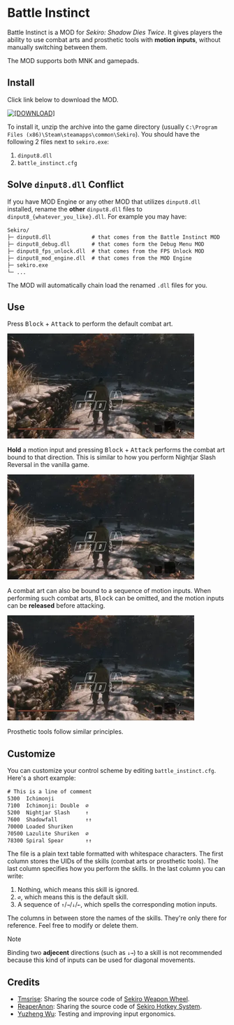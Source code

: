 # Battle Instinct

Battle Instinct is a MOD for *Sekiro: Shadow Dies Twice*. It gives players the ability to use combat arts and prosthetic tools with **motion inputs**, without manually switching between them.

The MOD supports both MNK and gamepads.

## Install

Click link below to download the MOD.

[![[DOWNLOAD]](https://img.shields.io/badge/DOWNLOAD-battle--instinct.zip-blue)](https://github.com/dec32/sekiro-battle-instinct/releases/latest/download/battle-instinct.zip)

To install it, unzip the archive into the game directory (usually `C:\Program Files (x86)\Steam\steamapps\common\Sekiro`). You should have the following 2 files next to `sekiro.exe`:

1. `dinput8.dll`
2. `battle_instinct.cfg`

## Solve `dinput8.dll` Conflict

If you have MOD Engine or any other MOD that utilizes `dinput8.dll` installed, rename the **other** `dinput8.dll` files to `dinput8_{whatever_you_like}.dll`. For example you may have:

```
Sekiro/
├─ dinput8.dll             # that comes from the Battle Instinct MOD
├─ dinput8_debug.dll       # that comes form the Debug Menu MOD
├─ dinput8_fps_unlock.dll  # that comes from the FPS Unlock MOD
├─ dinput8_mod_engine.dll  # that comes from the MOD Engine
├─ sekiro.exe
└─ ...
```

The MOD will automatically chain load the renamed `.dll` files for you.


## Use

Press <kbd>Block</kbd> + <kbd>Attack</kbd> to perform the default combat art.

![](./docs/combat_art_0.webp)

**Hold** a motion input and pressing <kbd>Block</kbd> + <kbd>Attack</kbd> performs the combat art bound to that direction. This is similar to how you perform Nightjar Slash Reversal in the vanilla game.

![](./docs/combat_art_1.webp)

A combat art can also be bound to a sequence of motion inputs. When performing such combat arts, <kbd>Block</kbd> can be omitted, and the motion inputs can be **released** before attacking.

![](./docs/combat_art_2.webp)

Prosthetic tools follow similar principles.

## Customize

You can customize your control scheme by editing `battle_instinct.cfg`. Here's a short example:

```
# This is a line of comment
5300  Ichimonji
7100  Ichimonji: Double  ∅
5200  Nightjar Slash     ↑
7600  Shadowfall         ↑↑
70000 Loaded Shuriken
70500 Lazulite Shuriken  ∅
78300 Spiral Spear       ↑↑
```

The file is a plain text table formatted with whitespace characters. The first column stores the UIDs of the skills (combat arts or prosthetic tools). The last column specifies how you perform the skills. In the last column you can write:

1. Nothing, which means this skill is ignored.
2. `∅`, which means this is the default skill.
3. A sequence of `↑`/`→`/`↓`/`←`, which spells the corresponding motion inputs.

The columns in between store the names of the skills. They're only there for reference. Feel free to modify or delete them.

> [!NOTE]
> Binding two **adjecent** directions (such as `↓→`) to a skill is not recommended because this kind of inputs can be used for diagonal movements.

## Credits

- [Tmsrise](https://github.com/tmsrise): Sharing the source code of [Sekiro Weapon Wheel](https://www.nexusmods.com/sekiro/mods/1058).
- [ReaperAnon](https://github.com/ReaperAnon): Sharing the source code of [Sekiro Hotkey System](https://www.nexusmods.com/sekiro/mods/1648).
- [Yuzheng Wu](https://github.com/Persona-woo): Testing and improving input ergonomics.
